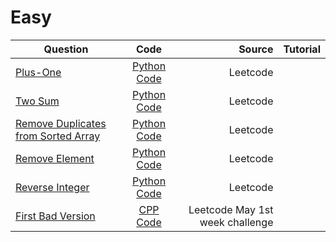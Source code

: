 # Easy
|Question|    Code    |     Source    |Tutorial|
|----------|:-------------:|------:|-----:|
|  [Plus-One](https://leetcode.com/problems/plus-one/)  |  [Python Code](https://github.com/SwapnanilDhol/Coding-Interview-Challenges/blob/master/Python/Easy/Plus-One.py) |Leetcode||
|[Two Sum](https://leetcode.com/problems/two-sum/)|[Python Code](https://github.com/SwapnanilDhol/Coding-Interview-Challenges/blob/master/Python/Easy/Two-Sum.py)|Leetcode||
|[Remove Duplicates from Sorted Array](https://leetcode.com/problems/remove-duplicates-from-sorted-array/)|[Python Code](https://github.com/SwapnanilDhol/Coding-Interview-Challenges/blob/master/Python/Easy/Remove-Duplicates-from-Sorted-Array.py)|Leetcode||
|[Remove Element](https://leetcode.com/problems/remove-element/)|[Python Code](https://github.com/SwapnanilDhol/Coding-Interview-Challenges/blob/master/Python/Easy/Remove-Element.py)|Leetcode||
|[Reverse Integer](https://leetcode.com/problems/reverse-integer/)|[Python Code](https://github.com/SwapnanilDhol/Coding-Interview-Challenges/blob/master/Python/Easy/Reverse-Integer.py)|Leetcode||
|[First Bad Version](https://leetcode.com/problems/first-bad-version/)|[CPP Code](https://github.com/SwapnanilDhol/Coding-Interview-Challenges/blob/master/Python/Easy/First-Bad-Version.py)|Leetcode May 1st week challenge||

